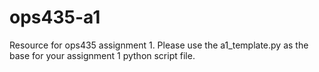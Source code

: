 # ops435-a1
Resource for ops435 assignment 1.
Please use the a1_template.py as the base for your assignment 1 python script file.
